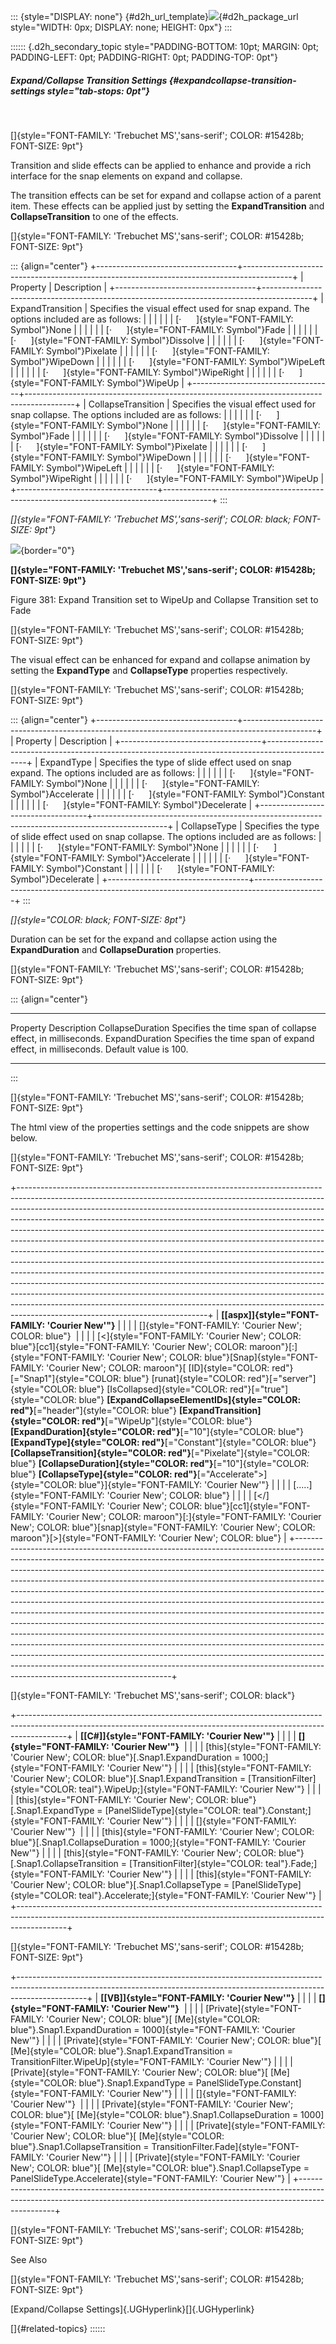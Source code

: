 ::: {style="DISPLAY: none"}
[](ms-xhelp:///?Id=d2h_url_template){#d2h_url_template}![](!package_url!){#d2h_package_url style="WIDTH: 0px; DISPLAY: none; HEIGHT: 0px"}
:::

:::::: {.d2h_secondary_topic style="PADDING-BOTTOM: 10pt; MARGIN: 0pt; PADDING-LEFT: 0pt; PADDING-RIGHT: 0pt; PADDING-TOP: 0pt"}
##### Expand/Collapse Transition Settings {#expandcollapse-transition-settings style="tab-stops: 0pt"}

 

[]{style="FONT-FAMILY: 'Trebuchet MS','sans-serif'; COLOR: #15428b; FONT-SIZE: 9pt"} 

Transition and slide effects can be applied to enhance and provide a rich interface for the snap elements on expand and collapse.

The transition effects can be set for expand and collapse action of a parent item. These effects can be applied just by setting the **ExpandTransition** and **CollapseTransition** to one of the effects.

[]{style="FONT-FAMILY: 'Trebuchet MS','sans-serif'; COLOR: #15428b; FONT-SIZE: 9pt"} 

::: {align="center"}
+-----------------------------------+------------------------------------------------------------------------------------------+
| Property                          | Description                                                                              |
+-----------------------------------+------------------------------------------------------------------------------------------+
| ExpandTransition                  | Specifies the visual effect used for snap expand. The options included are as follows:   |
|                                   |                                                                                          |
|                                   | [·      ]{style="FONT-FAMILY: Symbol"}None                                               |
|                                   |                                                                                          |
|                                   | [·      ]{style="FONT-FAMILY: Symbol"}Fade                                               |
|                                   |                                                                                          |
|                                   | [·      ]{style="FONT-FAMILY: Symbol"}Dissolve                                           |
|                                   |                                                                                          |
|                                   | [·      ]{style="FONT-FAMILY: Symbol"}Pixelate                                           |
|                                   |                                                                                          |
|                                   | [·      ]{style="FONT-FAMILY: Symbol"}WipeDown                                           |
|                                   |                                                                                          |
|                                   | [·      ]{style="FONT-FAMILY: Symbol"}WipeLeft                                           |
|                                   |                                                                                          |
|                                   | [·      ]{style="FONT-FAMILY: Symbol"}WipeRight                                          |
|                                   |                                                                                          |
|                                   | [·      ]{style="FONT-FAMILY: Symbol"}WipeUp                                             |
+-----------------------------------+------------------------------------------------------------------------------------------+
| CollapseTransition                | Specifies the visual effect used for snap collapse. The options included are as follows: |
|                                   |                                                                                          |
|                                   | [·      ]{style="FONT-FAMILY: Symbol"}None                                               |
|                                   |                                                                                          |
|                                   | [·      ]{style="FONT-FAMILY: Symbol"}Fade                                               |
|                                   |                                                                                          |
|                                   | [·      ]{style="FONT-FAMILY: Symbol"}Dissolve                                           |
|                                   |                                                                                          |
|                                   | [·      ]{style="FONT-FAMILY: Symbol"}Pixelate                                           |
|                                   |                                                                                          |
|                                   | [·      ]{style="FONT-FAMILY: Symbol"}WipeDown                                           |
|                                   |                                                                                          |
|                                   | [·      ]{style="FONT-FAMILY: Symbol"}WipeLeft                                           |
|                                   |                                                                                          |
|                                   | [·      ]{style="FONT-FAMILY: Symbol"}WipeRight                                          |
|                                   |                                                                                          |
|                                   | [·      ]{style="FONT-FAMILY: Symbol"}WipeUp                                             |
+-----------------------------------+------------------------------------------------------------------------------------------+
:::

*[]{style="FONT-FAMILY: 'Trebuchet MS','sans-serif'; COLOR: black; FONT-SIZE: 9pt"}* 

![](ImagesExt/image72_502.jpg){border="0"}

**[]{style="FONT-FAMILY: 'Trebuchet MS','sans-serif'; COLOR: #15428b; FONT-SIZE: 9pt"}** 

Figure 381: Expand Transition set to WipeUp and Collapse Transition set to Fade

[]{style="FONT-FAMILY: 'Trebuchet MS','sans-serif'; COLOR: #15428b; FONT-SIZE: 9pt"} 

The visual effect can be enhanced for expand and collapse animation by setting the **ExpandType** and **CollapseType** properties respectively.

[]{style="FONT-FAMILY: 'Trebuchet MS','sans-serif'; COLOR: #15428b; FONT-SIZE: 9pt"} 

::: {align="center"}
+-----------------------------------+------------------------------------------------------------------------------------------------+
| Property                          | Description                                                                                    |
+-----------------------------------+------------------------------------------------------------------------------------------------+
| ExpandType                        | Specifies the type of slide effect used on snap expand. The options included are as follows:   |
|                                   |                                                                                                |
|                                   | [·      ]{style="FONT-FAMILY: Symbol"}None                                                     |
|                                   |                                                                                                |
|                                   | [·      ]{style="FONT-FAMILY: Symbol"}Accelerate                                               |
|                                   |                                                                                                |
|                                   | [·      ]{style="FONT-FAMILY: Symbol"}Constant                                                 |
|                                   |                                                                                                |
|                                   | [·      ]{style="FONT-FAMILY: Symbol"}Decelerate                                               |
+-----------------------------------+------------------------------------------------------------------------------------------------+
| CollapseType                      | Specifies the type of slide effect used on snap collapse. The options included are as follows: |
|                                   |                                                                                                |
|                                   | [·      ]{style="FONT-FAMILY: Symbol"}None                                                     |
|                                   |                                                                                                |
|                                   | [·      ]{style="FONT-FAMILY: Symbol"}Accelerate                                               |
|                                   |                                                                                                |
|                                   | [·      ]{style="FONT-FAMILY: Symbol"}Constant                                                 |
|                                   |                                                                                                |
|                                   | [·      ]{style="FONT-FAMILY: Symbol"}Decelerate                                               |
+-----------------------------------+------------------------------------------------------------------------------------------------+
:::

*[]{style="COLOR: black; FONT-SIZE: 8pt"}* 

Duration can be set for the expand and collapse action using the **ExpandDuration** and **CollapseDuration** properties.

[]{style="FONT-FAMILY: 'Trebuchet MS','sans-serif'; COLOR: #15428b; FONT-SIZE: 9pt"} 

::: {align="center"}
  ------------------ ----------------------------------------------------------------------------------
  Property           Description
  CollapseDuration   Specifies the time span of collapse effect, in milliseconds.
  ExpandDuration     Specifies the time span of expand effect, in milliseconds. Default value is 100.
  ------------------ ----------------------------------------------------------------------------------
:::

[]{style="FONT-FAMILY: 'Trebuchet MS','sans-serif'; COLOR: #15428b; FONT-SIZE: 9pt"} 

The html view of the properties settings and the code snippets are show below.

[]{style="FONT-FAMILY: 'Trebuchet MS','sans-serif'; COLOR: #15428b; FONT-SIZE: 9pt"} 

+-----------------------------------------------------------------------------------------------------------------------------------------------------------------------------------------------------------------------------------------------------------------------------------------------------------------------------------------------------------------------------------------------------------------------------------------------------------------------------------------------------------------------------------------------------------------------------------------------------------------------------------------------------------------------------------------------------------------------------------------------------------------------------------------------------------------------------------------------------------------------------------------------------------------------------------------------------------------------------------------------------------------------+
| **[\[aspx\]]{style="FONT-FAMILY: 'Courier New'"}**                                                                                                                                                                                                                                                                                                                                                                                                                                                                                                                                                                                                                                                                                                                                                                                                                                                                                                                                                                    |
|                                                                                                                                                                                                                                                                                                                                                                                                                                                                                                                                                                                                                                                                                                                                                                                                                                                                                                                                                                                                                       |
| []{style="FONT-FAMILY: 'Courier New'; COLOR: blue"}                                                                                                                                                                                                                                                                                                                                                                                                                                                                                                                                                                                                                                                                                                                                                                                                                                                                                                                                                                   |
|                                                                                                                                                                                                                                                                                                                                                                                                                                                                                                                                                                                                                                                                                                                                                                                                                                                                                                                                                                                                                       |
| [\<]{style="FONT-FAMILY: 'Courier New'; COLOR: blue"}[cc1]{style="FONT-FAMILY: 'Courier New'; COLOR: maroon"}[:]{style="FONT-FAMILY: 'Courier New'; COLOR: blue"}[Snap]{style="FONT-FAMILY: 'Courier New'; COLOR: maroon"}[ [ID]{style="COLOR: red"}[=\"Snap1\"]{style="COLOR: blue"} [runat]{style="COLOR: red"}[=\"server\"]{style="COLOR: blue"} [IsCollapsed]{style="COLOR: red"}[=\"true\"]{style="COLOR: blue"} **[ExpandCollapseElementIDs]{style="COLOR: red"}**[=\"header\"]{style="COLOR: blue"} **[ExpandTransition]{style="COLOR: red"}**[=\"WipeUp\"]{style="COLOR: blue"} **[ExpandDuration]{style="COLOR: red"}**[=\"10\"]{style="COLOR: blue"} **[ExpandType]{style="COLOR: red"}**[=\"Constant\"]{style="COLOR: blue"} **[CollapseTransition]{style="COLOR: red"}**[=\"Pixelate\"]{style="COLOR: blue"} **[CollapseDuration]{style="COLOR: red"}**[=\"10\"]{style="COLOR: blue"} **[CollapseType]{style="COLOR: red"}**[=\"Accelerate\"\>]{style="COLOR: blue"}]{style="FONT-FAMILY: 'Courier New'"} |
|                                                                                                                                                                                                                                                                                                                                                                                                                                                                                                                                                                                                                                                                                                                                                                                                                                                                                                                                                                                                                       |
| [\.....]{style="FONT-FAMILY: 'Courier New'; COLOR: blue"}                                                                                                                                                                                                                                                                                                                                                                                                                                                                                                                                                                                                                                                                                                                                                                                                                                                                                                                                                             |
|                                                                                                                                                                                                                                                                                                                                                                                                                                                                                                                                                                                                                                                                                                                                                                                                                                                                                                                                                                                                                       |
| [\</]{style="FONT-FAMILY: 'Courier New'; COLOR: blue"}[cc1]{style="FONT-FAMILY: 'Courier New'; COLOR: maroon"}[:]{style="FONT-FAMILY: 'Courier New'; COLOR: blue"}[snap]{style="FONT-FAMILY: 'Courier New'; COLOR: maroon"}[\>]{style="FONT-FAMILY: 'Courier New'; COLOR: blue"}                                                                                                                                                                                                                                                                                                                                                                                                                                                                                                                                                                                                                                                                                                                                      |
+-----------------------------------------------------------------------------------------------------------------------------------------------------------------------------------------------------------------------------------------------------------------------------------------------------------------------------------------------------------------------------------------------------------------------------------------------------------------------------------------------------------------------------------------------------------------------------------------------------------------------------------------------------------------------------------------------------------------------------------------------------------------------------------------------------------------------------------------------------------------------------------------------------------------------------------------------------------------------------------------------------------------------+

[]{style="FONT-FAMILY: 'Trebuchet MS','sans-serif'; COLOR: black"} 

+------------------------------------------------------------------------------------------------------------------------------------------------------------------------+
| **[\[C#\]]{style="FONT-FAMILY: 'Courier New'"}**                                                                                                                       |
|                                                                                                                                                                        |
| **[]{style="FONT-FAMILY: 'Courier New'"}**                                                                                                                             |
|                                                                                                                                                                        |
| [this]{style="FONT-FAMILY: 'Courier New'; COLOR: blue"}[.Snap1.ExpandDuration = 1000;]{style="FONT-FAMILY: 'Courier New'"}                                             |
|                                                                                                                                                                        |
| [this]{style="FONT-FAMILY: 'Courier New'; COLOR: blue"}[.Snap1.ExpandTransition = [TransitionFilter]{style="COLOR: teal"}.WipeUp;]{style="FONT-FAMILY: 'Courier New'"} |
|                                                                                                                                                                        |
| [this]{style="FONT-FAMILY: 'Courier New'; COLOR: blue"}[.Snap1.ExpandType = [PanelSlideType]{style="COLOR: teal"}.Constant;]{style="FONT-FAMILY: 'Courier New'"}       |
|                                                                                                                                                                        |
| []{style="FONT-FAMILY: 'Courier New'"}                                                                                                                                 |
|                                                                                                                                                                        |
| [this]{style="FONT-FAMILY: 'Courier New'; COLOR: blue"}[.Snap1.CollapseDuration = 1000;]{style="FONT-FAMILY: 'Courier New'"}                                           |
|                                                                                                                                                                        |
| [this]{style="FONT-FAMILY: 'Courier New'; COLOR: blue"}[.Snap1.CollapseTransition = [TransitionFilter]{style="COLOR: teal"}.Fade;]{style="FONT-FAMILY: 'Courier New'"} |
|                                                                                                                                                                        |
| [this]{style="FONT-FAMILY: 'Courier New'; COLOR: blue"}[.Snap1.CollapseType = [PanelSlideType]{style="COLOR: teal"}.Accelerate;]{style="FONT-FAMILY: 'Courier New'"}   |
+------------------------------------------------------------------------------------------------------------------------------------------------------------------------+

[]{style="FONT-FAMILY: 'Trebuchet MS','sans-serif'; COLOR: #15428b; FONT-SIZE: 9pt"} 

+-----------------------------------------------------------------------------------------------------------------------------------------------------------------------------+
| **[\[VB\]]{style="FONT-FAMILY: 'Courier New'"}**                                                                                                                            |
|                                                                                                                                                                             |
| **[]{style="FONT-FAMILY: 'Courier New'"}**                                                                                                                                  |
|                                                                                                                                                                             |
| [Private]{style="FONT-FAMILY: 'Courier New'; COLOR: blue"}[ [Me]{style="COLOR: blue"}.Snap1.ExpandDuration = 1000]{style="FONT-FAMILY: 'Courier New'"}                      |
|                                                                                                                                                                             |
| [Private]{style="FONT-FAMILY: 'Courier New'; COLOR: blue"}[ [Me]{style="COLOR: blue"}.Snap1.ExpandTransition = TransitionFilter.WipeUp]{style="FONT-FAMILY: 'Courier New'"} |
|                                                                                                                                                                             |
| [Private]{style="FONT-FAMILY: 'Courier New'; COLOR: blue"}[ [Me]{style="COLOR: blue"}.Snap1.ExpandType = PanelSlideType.Constant]{style="FONT-FAMILY: 'Courier New'"}       |
|                                                                                                                                                                             |
| []{style="FONT-FAMILY: 'Courier New'"}                                                                                                                                      |
|                                                                                                                                                                             |
| [Private]{style="FONT-FAMILY: 'Courier New'; COLOR: blue"}[ [Me]{style="COLOR: blue"}.Snap1.CollapseDuration = 1000]{style="FONT-FAMILY: 'Courier New'"}                    |
|                                                                                                                                                                             |
| [Private]{style="FONT-FAMILY: 'Courier New'; COLOR: blue"}[ [Me]{style="COLOR: blue"}.Snap1.CollapseTransition = TransitionFilter.Fade]{style="FONT-FAMILY: 'Courier New'"} |
|                                                                                                                                                                             |
| [Private]{style="FONT-FAMILY: 'Courier New'; COLOR: blue"}[ [Me]{style="COLOR: blue"}.Snap1.CollapseType = PanelSlideType.Accelerate]{style="FONT-FAMILY: 'Courier New'"}   |
+-----------------------------------------------------------------------------------------------------------------------------------------------------------------------------+

[]{style="FONT-FAMILY: 'Trebuchet MS','sans-serif'; COLOR: #15428b; FONT-SIZE: 9pt"} 

See Also

[]{style="FONT-FAMILY: 'Trebuchet MS','sans-serif'; COLOR: #15428b; FONT-SIZE: 9pt"} 

[Expand/Collapse Settings]{.UGHyperlink}[]{.UGHyperlink}

[]{#related-topics}
::::::
